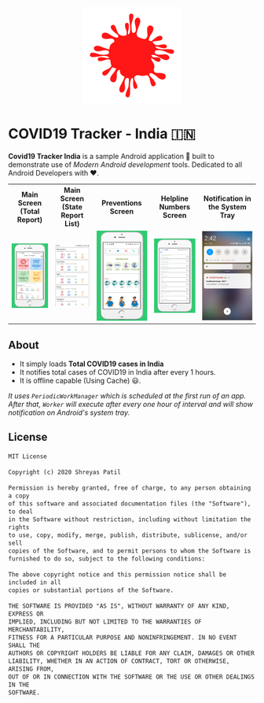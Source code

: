 <p align="center">
  <img src="art/icon.png" height="200"/>
</p>

# COVID19 Tracker - India 🇮🇳

 
**Covid19 Tracker India** is a sample Android application 📱 built to demonstrate use of *Modern Android development* tools. Dedicated to all Android Developers with ❤️. 



<table style="width:100%">
  <tr>
    <th>Main Screen (Total Report)</th>
    <th>Main Screen (State Report List)</th>
    <th>Preventions Screen</th>
    <th>Helpline Numbers Screen</th>
    <th>Notification in the System Tray</th>
  </tr>
  <tr>
    <td><img src="art/screenshot_2.png"/></td>
    <td><img src="art/states.jpg"/></td> 
      <td><img src="art/screenshot_3.png"/></td> 
    <td><img src="art/screenshot_4.png"/></td>
    <td><img src="art/notification.jpg"/></td>
  </tr>
</table>

## About
- It simply loads **Total COVID19 cases in India**  
- It notifies total cases of COVID19 in India after every 1 hours.
- It is offline capable (Using Cache) 😃.

*It uses `PeriodicWorkManager` which is scheduled at the first run of an app. After that, `Worker` will execute after every one hour of interval and will show notification on Android's system tray.*

 
## License
```
MIT License

Copyright (c) 2020 Shreyas Patil

Permission is hereby granted, free of charge, to any person obtaining a copy
of this software and associated documentation files (the "Software"), to deal
in the Software without restriction, including without limitation the rights
to use, copy, modify, merge, publish, distribute, sublicense, and/or sell
copies of the Software, and to permit persons to whom the Software is
furnished to do so, subject to the following conditions:

The above copyright notice and this permission notice shall be included in all
copies or substantial portions of the Software.

THE SOFTWARE IS PROVIDED "AS IS", WITHOUT WARRANTY OF ANY KIND, EXPRESS OR
IMPLIED, INCLUDING BUT NOT LIMITED TO THE WARRANTIES OF MERCHANTABILITY,
FITNESS FOR A PARTICULAR PURPOSE AND NONINFRINGEMENT. IN NO EVENT SHALL THE
AUTHORS OR COPYRIGHT HOLDERS BE LIABLE FOR ANY CLAIM, DAMAGES OR OTHER
LIABILITY, WHETHER IN AN ACTION OF CONTRACT, TORT OR OTHERWISE, ARISING FROM,
OUT OF OR IN CONNECTION WITH THE SOFTWARE OR THE USE OR OTHER DEALINGS IN THE
SOFTWARE.
```
